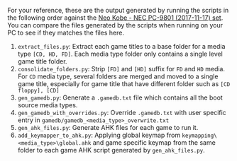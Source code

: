 For your reference, these are the output generated by running the scripts in the following order against the [Neo Kobe - NEC PC-9801 (2017-11-17) set](https://archive.org/details/NeoKobe-NecPc-98012017-11-17). You can compare the files generated by the scripts when running on your PC to see if they matches the files here.

1. `extract_files.py`: Extract each game titles to a base folder for a media type `[CD, HD, FD]`. Each media type folder only contains a single level game title folder.
2. `consolidate_folders.py`: Strip `[FD]` and `[HD]` suffix for `FD` and `HD` media. For `CD` media type, several folders are merged and moved to a single game title, especially for game title that have different folder such as `[CD floppy], [CD]`
3. `gen_gamedb.py`: Generate a `.gamedb.txt` file which contains all the boot source media types.
4. `gen_gamedb_with_overrides.py`: Override `.gamedb.txt` with user specific entry in `gamedb/gamedb_<media_type>_overwrite.txt`
5. `gen_ahk_files.py`: Generate AHK files for each game to run it.
6. `add_keymapper_to_ahk.py`: Applying global keymap from `keymapping\<media_type>\global.ahk` and game specific keymap from the same folder to each game AHK script generated by `gen_ahk_files.py`.